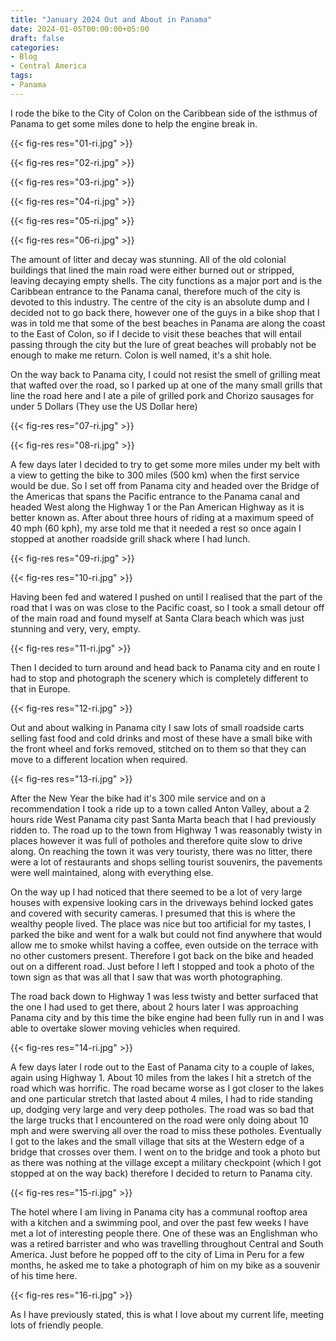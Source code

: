 ```yaml
---
title: "January 2024 Out and About in Panama"
date: 2024-01-05T00:00:00+05:00
draft: false
categories:
- Blog
- Central America
tags:
- Panama
---
```


I rode the bike to the City of Colon on the Caribbean side of the isthmus of Panama to get some miles done to help the engine break in.

{{< fig-res res="01-ri.jpg" >}}

<!--more-->

{{< fig-res res="02-ri.jpg" >}}

{{< fig-res res="03-ri.jpg" >}}

{{< fig-res res="04-ri.jpg" >}}

{{< fig-res res="05-ri.jpg" >}}

{{< fig-res res="06-ri.jpg" >}}

The amount of litter and decay was stunning. All of the old colonial buildings that lined the main road were either burned out or stripped, leaving decaying empty shells. The city functions as a major port and is the Caribbean entrance to the Panama canal, therefore much of the city is devoted to this industry. The centre of the city is an absolute dump and I decided not to go back there, however one of the guys in a bike shop that I was in told me that some of the best beaches in Panama are along the coast to the East of Colon, so if I decide to visit these beaches that will entail passing through the city but the lure of great beaches will probably not be enough to make me return. Colon is well named, it's a shit hole.

On the way back to Panama city, I could not resist the smell of grilling meat that wafted over the road, so I parked up at one of the many small grills that line the road here and I ate a pile of grilled pork and Chorizo sausages for under 5 Dollars (They use the US Dollar here)

{{< fig-res res="07-ri.jpg" >}}

{{< fig-res res="08-ri.jpg" >}}

A few days later I decided to try to get some more miles under my belt with a view to getting the bike to 300 miles (500 km) when the first service would be due. So I set off from Panama city and headed over the Bridge of the Americas that spans the Pacific entrance to the Panama canal and headed West along the Highway 1 or the Pan American Highway as it is better known as. After about three hours of riding at a maximum speed of 40 mph (60 kph), my arse told me that it needed a rest so once again I stopped at another roadside grill shack where I had lunch.

{{< fig-res res="09-ri.jpg" >}}

{{< fig-res res="10-ri.jpg" >}}

Having been fed and watered I pushed on until I realised that the part of the road that I was on was close to the Pacific coast, so I took a small detour off of the main road and found myself at Santa Clara beach which was just stunning and very, very, empty.

{{< fig-res res="11-ri.jpg" >}}

Then I decided to turn around and head back to Panama city and en route I had to stop and photograph the scenery which is completely different to that in Europe.

{{< fig-res res="12-ri.jpg" >}}

Out and about walking in Panama city I saw lots of small roadside carts selling fast food and cold drinks and most of these have a small bike with the front wheel and forks removed, stitched on to them so that they can move to a different location when required. 

{{< fig-res res="13-ri.jpg" >}}

After the New Year the bike had it's 300 mile service and on a recommendation I took a ride up to a town called Anton Valley, about a 2 hours ride West Panama city past Santa Marta beach that I had previously ridden to. The road up to the town from Highway 1 was reasonably twisty in places however it was full of potholes and therefore quite slow to drive along. On reaching the town it was very touristy, there was no litter, there were a lot of restaurants and shops selling tourist souvenirs, the pavements were well maintained, along with everything else. 

On the way up I had noticed that there seemed to be a lot of very large houses with expensive looking cars in the driveways behind locked gates and covered with security cameras. I presumed that this is where the wealthy people lived. The place was nice but too artificial for my tastes, I parked the bike and went for a walk but could not find anywhere that would allow me to smoke whilst having a coffee, even outside on the terrace with no other customers present. Therefore I got back on the bike and headed out on a different road. Just before I left I stopped and took a photo of the town sign as that was all that I saw that was worth photographing. 

The road back down to Highway 1 was less twisty and better surfaced that the one I had used to get there, about 2 hours later I was approaching Panama city and by this time the bike engine had been fully run in and I was able to overtake slower moving vehicles when required.

{{< fig-res res="14-ri.jpg" >}}

A few days later I rode out to the East of Panama city to a couple of lakes, again using Highway 1. About 10 miles from the lakes I hit a stretch of the road which was horrific. The road became worse as I got closer to the lakes and one particular stretch that lasted about 4 miles, I had to ride standing up, dodging very large and very deep potholes. The road was so bad that the large trucks that I encountered on the road were only doing about 10 mph and were swerving all over the road to miss these potholes. Eventually I got to the lakes and the small village that sits at the Western edge of a bridge that crosses over them. I went on to the bridge and took a photo but as there was nothing at the village except a military checkpoint (which I got stopped at on the way back) therefore I decided to return to Panama city.

{{< fig-res res="15-ri.jpg" >}}

The hotel where I am living in Panama city has a communal rooftop area with a kitchen and a swimming pool, and over the past few weeks I have met a lot of interesting people there. One of these was an Englishman who was a retired barrister and who was travelling throughout Central and South America. Just before he popped off to the city of Lima in Peru for a few months, he asked me to take a photograph of him on my bike as a souvenir of his time here.

{{< fig-res res="16-ri.jpg" >}}

As I have previously stated, this is what I love about my current life, meeting lots of friendly people.